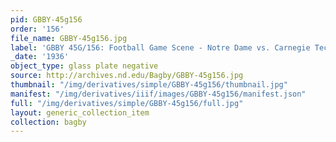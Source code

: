 ```yaml
---
pid: GBBY-45g156
order: '156'
file_name: GBBY-45g156.jpg
label: 'GBBY 45G/156: Football Game Scene - Notre Dame vs. Carnegie Tech - 1936'
_date: '1936'
object_type: glass plate negative
source: http://archives.nd.edu/Bagby/GBBY-45g156.jpg
thumbnail: "/img/derivatives/simple/GBBY-45g156/thumbnail.jpg"
manifest: "/img/derivatives/iiif/images/GBBY-45g156/manifest.json"
full: "/img/derivatives/simple/GBBY-45g156/full.jpg"
layout: generic_collection_item
collection: bagby
---
```

